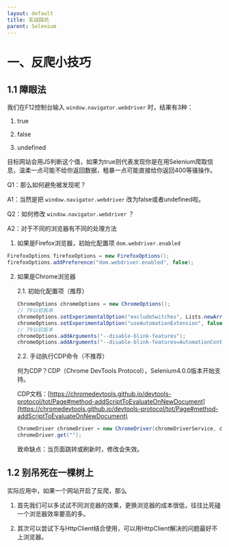```yaml
---
layout: default
title: 实战踩坑
parent: Selenium
---
```


# 一、反爬小技巧

## 1.1 障眼法

我们在F12控制台输入 `window.navigator.webdriver` 时，结果有3种：

1. true

1. false

1. undefined

目标网站会用JS判断这个值，如果为true则代表发现你是在用Selenium爬取信息，温柔一点可能不给你返回数据，粗暴一点可能直接给你返回400等骚操作。

Q1：那么如何避免被发现呢？

A1：当然是把 `window.navigator.webdriver` 改为false或者undefined啦。

Q2：如何修改 `window.navigator.webdriver` ？

A2：对于不同的浏览器有不同的处理方法

1. 如果是Firefox浏览器，初始化配置项 `dom.webdriver.enabled`

```java
FirefoxOptions firefoxOptions = new FirefoxOptions();
firefoxOptions.addPreference("dom.webdriver.enabled", false);
```

2. 如果是Chrome浏览器

    2.1. 初始化配置项（推荐）

    ```java
    ChromeOptions chromeOptions = new ChromeOptions();
    // 79以前版本
    chromeOptions.setExperimentalOption("excludeSwitches", Lists.newArrayList("enable-automation"));
    chromeOptions.setExperimentalOption("useAutomationExtension", false);
    // 79以后版本
    chromeOptions.addArguments("--disable-blink-features");
    chromeOptions.addArguments("--disable-blink-features=AutomationControlled");
    ```

    2.2. 手动执行CDP命令（不推荐）

    何为CDP？CDP（Chrome DevTools Protocol），Selenium4.0.0版本开始支持。

    CDP文档：[https://chromedevtools.github.io/devtools-protocol/tot/Page#method-addScriptToEvaluateOnNewDocument](https://chromedevtools.github.io/devtools-protocol/tot/Page#method-addScriptToEvaluateOnNewDocument)

    ```java
    ChromeDriver chromeDriver = new ChromeDriver(chromeDriverService, chromeOptions);chromeDriver.executeCdpCommand("Page.addScriptToEvaluateOnNewDocument",ImmutableMap.of("source","Object.defineProperty(navigator,'webdriver',{get:()=>undefined})"));
    chromeDriver.get("");
    ```

    致命缺点：当页面跳转或刷新时，修改会失效。

## 1.2 别吊死在一棵树上

实际应用中，如果一个网站开启了反爬，那么

1. 首先我们可以多试试不同浏览器的效果，更换浏览器的成本很低，往往比死磕一个浏览器效率要高的多。

1. 其次可以尝试下与HttpClient结合使用，可以用HttpClient解决的问题最好不上浏览器。